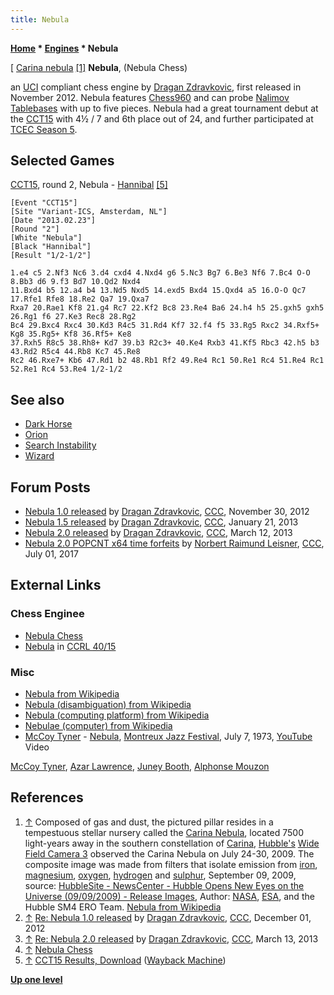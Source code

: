 ```yaml
---
title: Nebula
---
```

**[Home](Home "Home") \* [Engines](Engines "Engines") \* Nebula**



[ [Carina nebula](https://en.wikipedia.org/wiki/Carina_Nebula) <a id="cite-note-1" href="#cite-ref-1">[1]</a>
**Nebula**, (Nebula Chess)  

an [UCI](UCI "UCI") compliant chess engine by [Dragan Zdravkovic](Dragan_Zdravkovic "Dragan Zdravkovic"), first released in November 2012. Nebula features [Chess960](Chess960 "Chess960") and can probe [Nalimov Tablebases](Nalimov_Tablebases "Nalimov Tablebases") with up to five pieces. Nebula had a great tournament debut at the [CCT15](CCT15 "CCT15") with 4½ / 7 and 6th place out of 24, and further participated at [TCEC Season 5](TCEC_Season_5 "TCEC Season 5"). 



## Selected Games


[CCT15](CCT15 "CCT15"), round 2, Nebula - [Hannibal](Hannibal "Hannibal") <a id="cite-note-5" href="#cite-ref-5">[5]</a>




```
[Event "CCT15"]
[Site "Variant-ICS, Amsterdam, NL"]
[Date "2013.02.23"]
[Round "2"]
[White "Nebula"]
[Black "Hannibal"]
[Result "1/2-1/2"]

1.e4 c5 2.Nf3 Nc6 3.d4 cxd4 4.Nxd4 g6 5.Nc3 Bg7 6.Be3 Nf6 7.Bc4 O-O 8.Bb3 d6 9.f3 Bd7 10.Qd2 Nxd4 
11.Bxd4 b5 12.a4 b4 13.Nd5 Nxd5 14.exd5 Bxd4 15.Qxd4 a5 16.O-O Qc7 17.Rfe1 Rfe8 18.Re2 Qa7 19.Qxa7 
Rxa7 20.Rae1 Kf8 21.g4 Rc7 22.Kf2 Bc8 23.Re4 Ba6 24.h4 h5 25.gxh5 gxh5 26.Rg1 f6 27.Ke3 Rec8 28.Rg2 
Bc4 29.Bxc4 Rxc4 30.Kd3 R4c5 31.Rd4 Kf7 32.f4 f5 33.Rg5 Rxc2 34.Rxf5+ Kg8 35.Rg5+ Kf8 36.Rf5+ Ke8 
37.Rxh5 R8c5 38.Rh8+ Kd7 39.b3 R2c3+ 40.Ke4 Rxb3 41.Kf5 Rbc3 42.h5 b3 43.Rd2 R5c4 44.Rb8 Kc7 45.Re8 
Rc2 46.Rxe7+ Kb6 47.Rd1 b2 48.Rb1 Rf2 49.Re4 Rc1 50.Re1 Rc4 51.Re4 Rc1 52.Re1 Rc4 53.Re4 1/2-1/2

```

## See also


* [Dark Horse](Dark_Horse "Dark Horse")
* [Orion](Orion "Orion")
* [Search Instability](Search_Instability "Search Instability")
* [Wizard](Wizard "Wizard")


## Forum Posts


* [Nebula 1.0 released](http://www.talkchess.com/forum/viewtopic.php?t=46208) by [Dragan Zdravkovic](Dragan_Zdravkovic "Dragan Zdravkovic"), [CCC](CCC "CCC"), November 30, 2012
* [Nebula 1.5 released](http://www.talkchess.com/forum/viewtopic.php?t=46961) by [Dragan Zdravkovic](Dragan_Zdravkovic "Dragan Zdravkovic"), [CCC](CCC "CCC"), January 21, 2013
* [Nebula 2.0 released](http://www.talkchess.com/forum/viewtopic.php?t=47485) by [Dragan Zdravkovic](Dragan_Zdravkovic "Dragan Zdravkovic"), [CCC](CCC "CCC"), March 12, 2013
* [Nebula 2.0 POPCNT x64 time forfeits](http://www.talkchess.com/forum3/viewtopic.php?f=2&t=64468) by [Norbert Raimund Leisner](Norbert_Raimund_Leisner "Norbert Raimund Leisner"), [CCC](CCC "CCC"), July 01, 2017


## External Links


### Chess Enginee


* [Nebula Chess](https://sites.google.com/site/nebulachess/)
* [Nebula](http://computerchess.org.uk/ccrl/4040/cgi/compare_engines.cgi?family=Nebula&print=Rating+list&print=Results+table&print=LOS+table&print=Ponder+hit+table&print=Eval+difference+table&print=Comopp+gamenum+table&print=Overlap+table&print=Score+with+common+opponents) in [CCRL 40/15](CCRL "CCRL")


### Misc


* [Nebula from Wikipedia](https://en.wikipedia.org/wiki/Nebula)
* [Nebula (disambiguation) from Wikipedia](https://en.wikipedia.org/wiki/Nebula_%28disambiguation%29)
* [Nebula (computing platform) from Wikipedia](https://en.wikipedia.org/wiki/Nebula_%28computing_platform%29)
* [Nebulae (computer) from Wikipedia](https://en.wikipedia.org/wiki/Nebulae_%28computer%29)
* [McCoy Tyner](Category:McCoy_Tyner "Category:McCoy Tyner") - [Nebula](https://en.wikipedia.org/wiki/Enlightenment_%28McCoy_Tyner_album%29), [Montreux Jazz Festival](https://en.wikipedia.org/wiki/Montreux_Jazz_Festival), July 7, 1973, [YouTube](https://en.wikipedia.org/wiki/YouTube) Video


 [McCoy Tyner](Category:McCoy_Tyner "Category:McCoy Tyner"), [Azar Lawrence](https://en.wikipedia.org/wiki/Azar_Lawrence), [Juney Booth](https://en.wikipedia.org/wiki/Juini_Booth), [Alphonse Mouzon](Category:Alphonse_Mouzon "Category:Alphonse Mouzon") 
 
## References


 1. <a id="cite-ref-1" href="#cite-note-1">↑</a> Composed of gas and dust, the pictured pillar resides in a tempestuous stellar nursery called the [Carina Nebula](https://en.wikipedia.org/wiki/Carina_Nebula), located 7500 light-years away in the southern constellation of [Carina](https://en.wikipedia.org/wiki/Carina_%28constellation%29), [Hubble's](https://en.wikipedia.org/wiki/Hubble_Space_Telescope) [Wide Field Camera 3](https://en.wikipedia.org/wiki/Wide_Field_Camera_3) observed the Carina Nebula on July 24-30, 2009. The composite image was made from filters that isolate emission from [iron](https://en.wikipedia.org/wiki/Iron), [magnesium](https://en.wikipedia.org/wiki/Magnesium), [oxygen](https://en.wikipedia.org/wiki/Oxygen), [hydrogen](https://en.wikipedia.org/wiki/Hydrogen) and [sulphur](https://en.wikipedia.org/wiki/Sulphur), September 09, 2009, source: [HubbleSite - NewsCenter - Hubble Opens New Eyes on the Universe (09/09/2009) - Release Images](https://hubblesite.org/contents/news-releases/2009/news-2009-25.html), Author: [NASA](https://en.wikipedia.org/wiki/NASA), [ESA](https://en.wikipedia.org/wiki/European_Space_Agency), and the Hubble SM4 ERO Team. [Nebula from Wikipedia](https://en.wikipedia.org/wiki/Nebula) 
2. <a id="cite-ref-2" href="#cite-note-2">↑</a> [Re: Nebula 1.0 released](http://www.talkchess.com/forum/viewtopic.php?start=0&t=46208&start=24) by [Dragan Zdravkovic](Dragan_Zdravkovic "Dragan Zdravkovic"), [CCC](CCC "CCC"), December 01, 2012
3. <a id="cite-ref-3" href="#cite-note-3">↑</a> [Re: Nebula 2.0 released](http://www.talkchess.com/forum/viewtopic.php?t=47485&start=5) by [Dragan Zdravkovic](Dragan_Zdravkovic "Dragan Zdravkovic"), [CCC](CCC "CCC"), March 13, 2013
4. <a id="cite-ref-4" href="#cite-note-4">↑</a> [Nebula Chess](https://sites.google.com/site/nebulachess/)
5. <a id="cite-ref-5" href="#cite-note-5">↑</a> [CCT15 Results, Download](https://web.archive.org/web/20140126004034/https://www.cctchess.com/previous-events/cct-15/cct15-results/) ([Wayback Machine](https://en.wikipedia.org/wiki/Wayback_Machine))

**[Up one level](Engines "Engines")**







 

